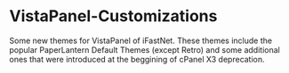 # VistaPanel-Customizations
Some new themes for VistaPanel of iFastNet.
These themes include the popular PaperLantern Default Themes (except Retro) and some additional ones that were introduced at the beggining of cPanel X3 deprecation.
